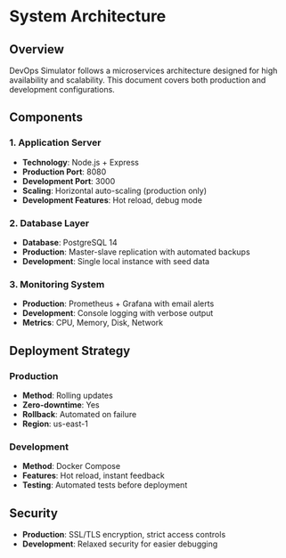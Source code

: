 # System Architecture
## Overview
DevOps Simulator follows a microservices architecture designed for high availability and scalability. This document covers both production and development configurations.
## Components
### 1. Application Server
- **Technology**: Node.js + Express
- **Production Port**: 8080
- **Development Port**: 3000
- **Scaling**: Horizontal auto-scaling (production only)
- **Development Features**: Hot reload, debug mode
### 2. Database Layer
- **Database**: PostgreSQL 14
- **Production**: Master-slave replication with automated backups
- **Development**: Single local instance with seed data
### 3. Monitoring System
- **Production**: Prometheus + Grafana with email alerts
- **Development**: Console logging with verbose output
- **Metrics**: CPU, Memory, Disk, Network
## Deployment Strategy
### Production
- **Method**: Rolling updates
- **Zero-downtime**: Yes
- **Rollback**: Automated on failure
- **Region**: us-east-1
### Development
- **Method**: Docker Compose
- **Features**: Hot reload, instant feedback
- **Testing**: Automated tests before deployment
## Security
- **Production**: SSL/TLS encryption, strict access controls
- **Development**: Relaxed security for easier debugging